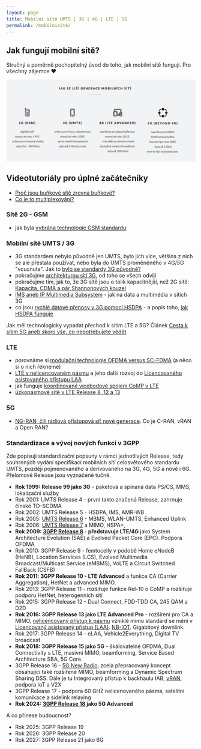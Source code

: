 ```yaml
---
layout: page
title: Mobilní sítě UMTS | 3G | 4G | LTE | 5G
permalink: /mobilnisite/
---
```


## Jak fungují mobilní sítě? 

Stručný a poměrně pochopitelný úvod do toho, jak mobilní sítě fungují. Pro všechny zájemce ♥️

![Jaké jsou rozdíly mezi generacemi mobilních sítí](/assets/generace-mobilnich-siti.png)

## Videotutoriály pro úplné začátečníky
- [Proč jsou buňkové sítě zrovna buňkové?](https://www.youtube.com/watch?v=pz5OVB5PXA0)
- [Co je to multiplexování?](https://www.youtube.com/watch?v=FESczYohAfE)

### Sítě 2G - GSM
- jak byla [vybrána technologie GSM standardu](/item/o-vlivu-liberality-akademickeho-vzdelavani-na-ekonomicky-vynos-z-novych-odvetvi-na-prikladu-vzniku-standardu-gsm/)

### Mobilní sítě UMTS / 3G
- 3G standardem nebylo původně jen UMTS, bylo jich více, většina z nich se ale přestala používat, nebo byla do UMTS proměněného v 4G/5G "vcucnuta". Jak to [bylo se standardy 3G původně?](/item/3g-standardy-neni-jen-umts/)
- pokračujme [architekturou sítí 3G](/item/blaznuv-turbouvod-do-umts-jak-vypada-sit/), od toho se všech odvíjí
- pokračujme tím, jak to, že 3G sítě jsou o tolik kapacitnější, než 2G sítě: [Kapacita, CDMA a pár Shannonových kouzel](/item/turbouvod-do-umts-kapacita-cdma-a-par-shannonovych-kouzel)
- [IMS aneb IP Multimedia Subsystem](/item/turbouvod-do-umts-ims-aneb-ip-multimedia-subsystem/) - jak na data a multimédia v sítích 3G
- co jsou [rychlé datové přenosy v 3G pomocí HSDPA](/item/podpora-hsdpa-v-umts-release-5) - a popis toho, [jak HSDPA funguje](/item/high-speed-downlink-packet-access-hsdpa)


Jak měl technologicky vypadat přechod k sítím LTE a 5G? Článek [Cesta k sítím 5G aneb skoro vše, co nepotřebujete vědět](/item/cesta-k-sitim-5g-aneb-skoro-vse-co-nepotrebujete-vedet/)

### LTE
- porovnáme si [modulační technologie OFDMA versus SC-FDMA](/item/modulacni-technologie-pro-uplink-siti-4g-lte-a-wimax) (a něco si o nich řekneme)
- [LTE v nelicencovaném pásmu](/item/lte-unlicenced-o-co-jde-v-pripade-lte-v-nelicencovanem-pasmu) a jeho další rozvoj do [Licencovaného asistovaného přístupu LAA](/item/laa_release_13/)
- jak funguje [koordinované vícebodové spojení CoMP v LTE](/item/koordinovane-vicebodove-spojeni-v-lte/)
- [úzkopásmové sítě v LTE Release 8, 12 a 13](/item/varianty-lte-lpwa-jako-konkurent-sigfoxu-v-iot-v-podobe-nizkoodberovych-bezdratovych-siti/)

### 5G
- [NG-RAN, čili rádiová přístupová síť nové generace](/item/c-ran_vran_open_ran/). Co je C-RAN, vRAN a Open RAN?

### Standardizace a vývoj nových funkcí v 3GPP

Zde popisuji standardizační popsuny v rámci jednotlivých Release, tedy souhrnných vydání specifikací mobilních sítí celosvětového standardu UMTS, později pojmenovaného a derivovaného na 3G, 4G, 5G a nově i 6G. Přelomové Release jsou vyznačené tučně. 

- **Rok 1999: Release 99 jako 3G** - paketová a spínaná data PS/CS, MMS, lokalizační služby
- Rok 2001: UMTS Release 4 - první takto značená Release, zahrnuje čínské TD-SCDMA
- Rok 2002: UMTS Release 5 - HSDPA, IMS, AMR-WB
- Rok 2005: [UMTS Release 6](/item/umts-release-6) - MBMS, WLAN-UMTS, Enhanced Uplink
- Rok 2006: [UMTS Release 7](/item/vysokorychlostni-data-hspa-aneb-3gpp-release-7/) a MIMO, HSPA+, 
- **Rok 2009: [3GPP Release 8](/item/3gpp-release-8-system-architecture-evolution-sae-a-evolved-packet-core-epc-v-ramci-lte-siti) - představuje LTE/4G** jako System Architecture Evolution (SAE) a&nbsp;Evolved Packet Core (EPC). Podpora OFDMA
- Rok 2010: 3GPP Release 9 - femtocelly v podobě Home eNodeB (HeNB), Location Services (LCS), Evolved Multimedia Broadcast/Multicast Service (eMBMS), VoLTE a Circuit Switched FallBack (CSFB)
- **Rok 2011: 3GPP Release 10 - LTE Advanced** a funkce CA (Carrier Aggregation), HetNet a advanced MIMO.
- Rok 2013: 3GPP Release 11 - rozšiřuje funkce Rel-10 o CoMP a rozšiřuje podporu HetNet, heterogenních sítí
- Rok 2015: 3GPP Release 12 - Dual Connect, FDD-TDD CA, 245 QAM a D2D
- **Rok 2016: 3GPP Release 13 jako LTE Advanced Pro** - rozšírení pro CA a MIMO, [nelicencovaný přístup k pásmu](/item/lte-unlicenced-o-co-jde-v-pripade-lte-v-nelicencovanem-pasmu/) vzniklé mimo standard se mění v [Licencovaný asistovaný přístup (LAA)](/item/laa_release_13/). [NB-IOT](/item/varianty-lte-lpwa-jako-konkurent-sigfoxu-v-iot-v-podobe-nizkoodberovych-bezdratovych-siti/). Gigabitový downlink.
- Rok 2017: 3GPP Release 14 - eLAA, Vehicle2Everything, Digital TV broadcast 
- **Rok 2018: 3GPP Release 15 jako 5G** - škálovatelné OFDMA, Dual Connectivity s LTE, masivní MIMO, beamforming, Service Based Architecture SBA, 5G Core. 
- 3GPP Release 16 - [5G New Radio](/item/5G_NR_New_Radio/), zcela přepracovaný koncept obsahující také rozšířené MIMO, beamforming a Dynamic Spectrum Sharing DSS. Dále je tu Integrovaný přístup k backhaulu IAB, [vRAN](/item/c-ran_vran_open_ran/), podpora IoT a V2X
- 3GPP Release 17 - podpora 60 GHZ nelicenovaného pásma, satelitní komunikace a sidelink relaying
- **Rok 2024: [3GPP Release 18](/item/5G_advanced_3GPP_Release-18/) jako 5G Advanced**

A co přinese budoucnost? 

- Rok 2025: 3GPP Release 19
- Rok 2026: 3GPP Release 20
- Rok 2027: 3GPP Release 21 jako 6G